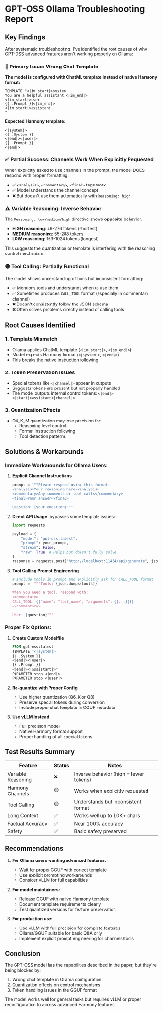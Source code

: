 # GPT-OSS Ollama Troubleshooting Report

## Key Findings

After systematic troubleshooting, I've identified the root causes of why GPT-OSS advanced features aren't working properly on Ollama:

### 🔴 Primary Issue: Wrong Chat Template

**The model is configured with ChatML template instead of native Harmony format:**
```
TEMPLATE "<|im_start|>system
You are a helpful assistant.<|im_end|>
<|im_start|>user
{{ .Prompt }}<|im_end|>
<|im_start|>assistant
"
```

**Expected Harmony template:**
```
<|system|>
{{ .System }}
<|end|><|user|>
{{ .Prompt }}
<|end|>
```

### ✅ Partial Success: Channels Work When Explicitly Requested

When explicitly asked to use channels in the prompt, the model DOES respond with proper formatting:
- ✅ `<analysis>`, `<commentary>`, `<final>` tags work
- ✅ Model understands the channel concept
- ❌ But doesn't use them automatically with `Reasoning: high`

### ⚠️ Variable Reasoning: Inverse Behavior

The `Reasoning: low/medium/high` directive shows **opposite** behavior:
- **HIGH reasoning**: 49-276 tokens (shortest)
- **MEDIUM reasoning**: 55-288 tokens 
- **LOW reasoning**: 163-1024 tokens (longest)

This suggests the quantization or template is interfering with the reasoning control mechanism.

### 🟡 Tool Calling: Partially Functional

The model shows understanding of tools but inconsistent formatting:
- ✅ Mentions tools and understands when to use them
- ✅ Sometimes produces `CALL_TOOL` format (especially in commentary channel)
- ❌ Doesn't consistently follow the JSON schema
- ❌ Often solves problems directly instead of calling tools

## Root Causes Identified

### 1. **Template Mismatch**
   - Ollama applies ChatML template (`<|im_start|>`, `<|im_end|>`)
   - Model expects Harmony format (`<|system|>`, `<|end|>`)
   - This breaks the native instruction following

### 2. **Token Preservation Issues**
   - Special tokens like `<|channel|>` appear in outputs
   - Suggests tokens are present but not properly handled
   - The model outputs internal control tokens: `<|end|><|start|>assistant<|channel|>`

### 3. **Quantization Effects**
   - Q4_K_M quantization may lose precision for:
     - Reasoning level control
     - Format instruction following
     - Tool detection patterns

## Solutions & Workarounds

### Immediate Workarounds for Ollama Users:

1. **Explicit Channel Instructions**
   ```python
   prompt = """Please respond using this format:
   <analysis>Your reasoning here</analysis>
   <commentary>Any comments or tool calls</commentary>
   <final>Your answer</final>
   
   Question: [your question]"""
   ```

2. **Direct API Usage** (bypasses some template issues)
   ```python
   import requests
   
   payload = {
       "model": "gpt-oss:latest",
       "prompt": your_prompt,
       "stream": False,
       "raw": True  # Helps but doesn't fully solve
   }
   response = requests.post("http://localhost:11434/api/generate", json=payload)
   ```

3. **Tool Calling Prompt Engineering**
   ```python
   # Include tools in prompt and explicitly ask for CALL_TOOL format
   prompt = f"""Tools: {json.dumps(tools)}
   
   When you need a tool, respond with:
   <commentary>
   CALL_TOOL: {{"name": "tool_name", "arguments": {{...}}}}
   </commentary>
   
   User: {question}"""
   ```

### Proper Fix Options:

1. **Create Custom Modelfile**
   ```dockerfile
   FROM gpt-oss:latest
   TEMPLATE "<|system|>
   {{ .System }}
   <|end|><|user|>
   {{ .Prompt }}
   <|end|><|assistant|>"
   PARAMETER stop <|end|>
   PARAMETER stop <|user|>
   ```

2. **Re-quantize with Proper Config**
   - Use higher quantization (Q6_K or Q8)
   - Preserve special tokens during conversion
   - Include proper chat template in GGUF metadata

3. **Use vLLM Instead**
   - Full precision model
   - Native Harmony format support
   - Proper handling of all special tokens

## Test Results Summary

| Feature | Status | Notes |
|---------|--------|-------|
| Variable Reasoning | ❌ | Inverse behavior (high = fewer tokens) |
| Harmony Channels | 🟡 | Works when explicitly requested |
| Tool Calling | 🟡 | Understands but inconsistent format |
| Long Context | ✅ | Works well up to 10K+ chars |
| Factual Accuracy | ✅ | Near 100% accuracy |
| Safety | ✅ | Basic safety preserved |

## Recommendations

1. **For Ollama users wanting advanced features:**
   - Wait for proper GGUF with correct template
   - Use explicit prompting workarounds
   - Consider vLLM for full capabilities

2. **For model maintainers:**
   - Release GGUF with native Harmony template
   - Document template requirements clearly
   - Test quantized versions for feature preservation

3. **For production use:**
   - Use vLLM with full precision for complete features
   - Ollama/GGUF suitable for basic Q&A only
   - Implement explicit prompt engineering for channels/tools

## Conclusion

The GPT-OSS model has the capabilities described in the paper, but they're being blocked by:
1. Wrong chat template in Ollama configuration
2. Quantization effects on control mechanisms
3. Token handling issues in the GGUF format

The model works well for general tasks but requires vLLM or proper reconfiguration to access advanced Harmony features.
